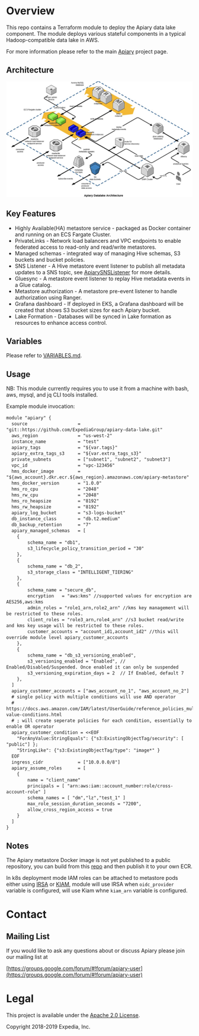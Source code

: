 # Overview

 This repo contains a Terraform module to deploy the Apiary data lake component. The module deploys various stateful components in a typical Hadoop-compatible data lake in AWS.

For more information please refer to the main [Apiary](https://github.com/ExpediaGroup/apiary) project page.

## Architecture
![Datalake  architecture](docs/apiary_datalake_3d.jpg)

## Key Features
  * Highly Available(HA) metastore service - packaged as Docker container and running on an ECS Fargate Cluster.
  * PrivateLinks - Network load balancers and VPC endpoints to enable federated access to read-only and read/write metastores.
  * Managed schemas - integrated way of managing Hive schemas, S3 buckets and bucket policies.
  * SNS Listener - A Hive metastore event listener to publish all metadata updates to a SNS topic, see [ApiarySNSListener](https://github.com/ExpediaGroup/apiary-extensions/tree/master/apiary-metastore-listener) for more details.
  * Gluesync  - A metastore event listener to replay Hive metadata events in a Glue catalog.
  * Metastore authorization - A metastore pre-event listener to handle authorization using Ranger.
  * Grafana dashboard - If deployed in EKS, a Grafana dashboard will be created that shows S3 bucket sizes for each Apiary bucket.
  * Lake Formation - Databases will be synced in Lake formation as resources to enhance access control.

## Variables
Please refer to [VARIABLES.md](VARIABLES.md).

## Usage

NB: This module currently requires you to use it from a machine with bash, aws, mysql, and jq CLI tools installed.

Example module invocation:
```
module "apiary" {
  source                   = "git::https://github.com/ExpediaGroup/apiary-data-lake.git"
  aws_region               = "us-west-2"
  instance_name            = "test"
  apiary_tags              = "${var.tags}"
  apiary_extra_tags_s3     = "${var.extra_tags_s3}"
  private_subnets          = ["subnet1", "subnet2", "subnet3"]
  vpc_id                   = "vpc-123456"
  hms_docker_image         = "${aws_account}.dkr.ecr.${aws_region}.amazonaws.com/apiary-metastore"
  hms_docker_version       = "1.0.0"
  hms_ro_cpu               = "2048"
  hms_rw_cpu               = "2048"
  hms_ro_heapsize          = "8192"
  hms_rw_heapsize          = "8192"
  apiary_log_bucket        = "s3-logs-bucket"
  db_instance_class        = "db.t2.medium"
  db_backup_retention      = "7"
  apiary_managed_schemas   = [
    {
        schema_name = "db1",
        s3_lifecycle_policy_transition_period = "30"
    },
    {
        schema_name = "db_2",
        s3_storage_class = "INTELLIGENT_TIERING"
    },
    {
        schema_name = "secure_db",
        encryption   = "aws:kms" //supported values for encryption are AES256,aws:kms
        admin_roles = "role1_arn,role2_arn" //kms key management will be restricted to these roles.
        client_roles = "role3_arn,role4_arn" //s3 bucket read/write and kms key usage will be restricted to these roles.
        customer_accounts = "account_id1,account_id2" //this will override module level apiary_customer_accounts
    },
    {
        schema_name = "db_s3_versioning_enabled",
        s3_versioning_enabled = "Enabled", // Enabled/Disabled/Suspended. Once enabled it can only be suspended
        s3_versioning_expiration_days = 2  // If Enabled, default 7
    },
  ]
  apiary_customer_accounts = ["aws_account_no_1", "aws_account_no_2"]
  # single policy with multiple conditions will use AND operator
  # https://docs.aws.amazon.com/IAM/latest/UserGuide/reference_policies_multi-value-conditions.html
  # ; will create seperate policies for each condition, essentially to enable OR operator
  apiary_customer_condition = <<EOF
    "ForAnyValue:StringEquals": {"s3:ExistingObjectTag/security": [ "public"] };
    "StringLike": {"s3:ExistingObjectTag/type": "image*" }
  EOF
  ingress_cidr             = ["10.0.0.0/8"]
  apiary_assume_roles      = [
    {
        name = "client_name"
        principals = [ "arn:aws:iam::account_number:role/cross-account-role" ]
        schema_names = [ "dm","lz","test_1" ]
        max_role_session_duration_seconds = "7200",
        allow_cross_region_access = true 
    }
  ]
}
```

## Notes
  The Apiary metastore Docker image is not yet published to a public repository, you can build from this [repo](https://github.com/ExpediaGroup/apiary-metastore-docker) and then publish it to your own ECR.

  In k8s deployment mode IAM roles can be attached to metastore pods either using [IRSA](https://docs.aws.amazon.com/eks/latest/userguide/iam-roles-for-service-accounts.html) or [KIAM](https://github.com/uswitch/kiam), module will use IRSA when `oidc_provider` variable is configured, will use Kiam whne `kiam_arn` variable is configured.

# Contact

## Mailing List
If you would like to ask any questions about or discuss Apiary please join our mailing list at

  [https://groups.google.com/forum/#!forum/apiary-user](https://groups.google.com/forum/#!forum/apiary-user)

# Legal
This project is available under the [Apache 2.0 License](http://www.apache.org/licenses/LICENSE-2.0.html).

Copyright 2018-2019 Expedia, Inc.
